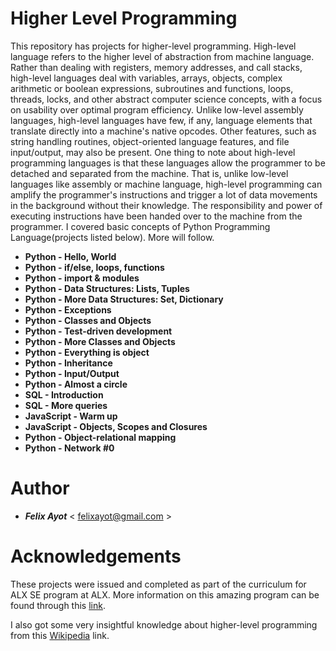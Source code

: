 # Higher Level Programming

This repository has projects for higher-level programming. High-level language refers to the higher level of abstraction from machine language. Rather than dealing with registers, memory addresses, and call stacks, high-level languages deal with variables, arrays, objects, complex arithmetic or boolean expressions, subroutines and functions, loops, threads, locks, and other abstract computer science concepts, with a focus on usability over optimal program efficiency. Unlike low-level assembly languages, high-level languages have few, if any, language elements that translate directly into a machine's native opcodes. Other features, such as string handling routines, object-oriented language features, and file input/output, may also be present. One thing to note about high-level programming languages is that these languages allow the programmer to be detached and separated from the machine. That is, unlike low-level languages like assembly or machine language, high-level programming can amplify the programmer's instructions and trigger a lot of data movements in the background without their knowledge. The responsibility and power of executing instructions have been handed over to the machine from the programmer.
I covered basic concepts of Python Programming Language(projects listed below). More will follow.

- **Python - Hello, World**
- **Python - if/else, loops, functions**
- **Python - import & modules**
- **Python - Data Structures: Lists, Tuples**
- **Python - More Data Structures: Set, Dictionary**
- **Python - Exceptions**
- **Python - Classes and Objects**
- **Python - Test-driven development**
- **Python - More Classes and Objects**
- **Python - Everything is object**
- **Python - Inheritance**
- **Python - Input/Output**
- **Python - Almost a circle**
- **SQL - Introduction**
- **SQL - More queries**
- **JavaScript - Warm up**
- **JavaScript - Objects, Scopes and Closures**
- **Python - Object-relational mapping**
- **Python - Network #0**

# Author

- ***Felix Ayot*** < felixayot@gmail.com >

# Acknowledgements

These projects were issued and completed as part of the curriculum for ALX SE program at ALX. More information on this amazing program can be found through this [link](https://www.alxafrica.com/).

I also got some very insightful knowledge about higher-level programming from this [Wikipedia](https://en.wikipedia.org/wiki/High-level_programming_language) link.
